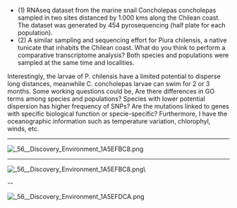   
- (1) RNAseq dataset from the marine snail Concholepas concholepas sampled in two sites distanced by 1.000 kms along the Chilean coast. The dataset was generated by 454 pyrosequencing (half plate for each population).    
- (2) A similar sampling and sequencing effort for Piura chilensis, a native tunicate that inhabits the Chilean coast. What do you think to perform a comparative transcriptome analysis? Both species and populations were sampled at the same time and localities.   


  
Interestingly, the larvae of P. chilensis have a limited potential to disperse long distances, meanwhile C. concholepas larvae can swim for 2 or 3 months. Some working questions could be, Are there differences in GO terms among species and populations? Species with lower potential dispersion has higher frequency of SNPs? Are the mutations linked to genes with specific biological function or specie-specific? Furthermore, I have the oceanographic information such as temperature variation, chlorophyl, winds, etc. 

---
<img src="http://eagle.fish.washington.edu/cnidarian/skitch/_56__Discovery_Environment_1A5EFBC8.png" alt="_56__Discovery_Environment_1A5EFBC8.png"/>

---
<img src="http://eagle.fish.washington.edu/cnidarian/skitch/_56__Discovery_Environment_1A5EFBC8.png" alt="_56__Discovery_Environment_1A5EFBC8.png"/>\

--

<img src="http://eagle.fish.washington.edu/cnidarian/skitch/_56__Discovery_Environment_1A5EFDCA.png" alt="_56__Discovery_Environment_1A5EFDCA.png"/>